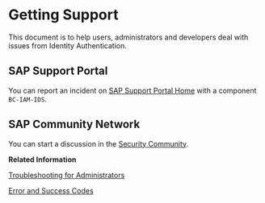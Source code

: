 <!-- loio06818b2e1d334950ad984ea997341d9c -->

# Getting Support

This document is to help users, administrators and developers deal with issues from Identity Authentication.



## SAP Support Portal

You can report an incident on [SAP Support Portal Home](https://support.sap.com/en/index.html) with a component `BC-IAM-IDS`.



## SAP Community Network

You can start a discussion in the [Security Community](https://www.sap.com/community/topic/security.html).

**Related Information**  


[Troubleshooting for Administrators](Operation-Guide/troubleshooting-for-administrators-f80beb5.md "This section is intended to help administrators deal with error messages in the administration console for Identity Authentication.")

[Error and Success Codes](Development/error-and-success-codes-7f87a75.md "This section is to help developers with solutions to the REST API response codes.")

